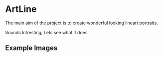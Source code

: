 # ArtLine

The main aim of the project is to create wonderful looking lineart portraits. 

Sounds Intresting, Lets see what it does.

## Example Images



